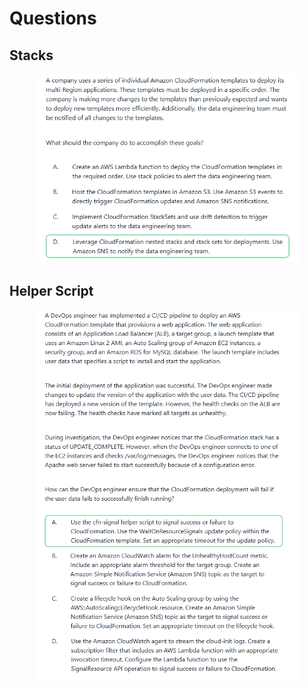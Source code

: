 # Questions

## Stacks

<figure><img src="../../.gitbook/assets/image (3).png" alt=""><figcaption></figcaption></figure>

## Helper Script

<figure><img src="../../.gitbook/assets/image.png" alt=""><figcaption></figcaption></figure>
